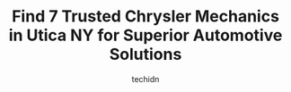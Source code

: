 ---
layout: ampstory
image: https://images.unsplash.com/photo-1508051258-1607bf9363da?ixlib=rb-4.0.3&ixid=MnwxMjA3fDB8MHxwaG90by1wYWdlfHx8fGVufDB8fHx8&auto=format&fit=crop&w=640&h=853&q=80
author: techidn
featured: false
description: For top-quality automotive repairs and maintenance, visit the 7 best Chrysler Mechanic in Utica NY, USA. Their reputation for excellence and their dedication to customer satisfaction make th
title: Find 7 Trusted Chrysler Mechanics in Utica NY for Superior Automotive Solutions
cover:
   title: Find 7 Trusted Chrysler Mechanics in Utica NY for Superior Automotive Solutions
   subtitle: Rickpate
   background: https://images.unsplash.com/photo-1508051258-1607bf9363da?ixlib=rb-4.0.3&ixid=MnwxMjA3fDB8MHxwaG90by1wYWdlfHx8fGVufDB8fHx8&auto=format&fit=crop&w=640&h=853&q=80

pages: 
 - layout: thirds
   top: <h1>#1 Mikes Auto Repair</h1>
   bottom: "<p>Mike is in general one of the best people I have ever met. He is very honest and fair. The work that he and his team does is the best. Everyone that works there are amazi</p>"
   background: https://www.knot35.com/toplist/wp-content/uploads/2023/06/best-chrysler-mechanic-1-in-utica-ny-1685841165.jpeg
   backgroundblur: true
 - layout: thirds
   top: <h1>#2 Asims Auto Repair</h1>
   bottom: "<p>714 Albany St, Utica, NY 13501, United States</p>"
   background: https://www.knot35.com/toplist/wp-content/uploads/2023/06/best-chrysler-mechanic-2-in-utica-ny-1685841165.jpeg
   cta:
      link: https://www.knot35.com/toplist/find-7-trusted-chrysler-mechanics-in-utica-ny-for-superior-automotive-solutions/
      text: Find 7 Trusted Chrysler Mechanics in Utica NY for Superior Automotive Solutions
 - layout: thirds
   top: <h1>#3 Maugeris Auto Repair</h1>
   bottom: "<p>501 Albany St, Utica, NY 13501, United States</p>"
   background: https://www.knot35.com/toplist/wp-content/uploads/2023/06/best-chrysler-mechanic-3-in-utica-ny-1685841166.jpeg
   cta:
      link: https://www.knot35.com/toplist/find-7-trusted-chrysler-mechanics-in-utica-ny-for-superior-automotive-solutions/
      text: Find 7 Trusted Chrysler Mechanics in Utica NY for Superior Automotive Solutions
 - layout: thirds
   top: <h1>#4 Js Auto Inc</h1>
   bottom: "<p>1218 Erie St, Utica, NY 13502, United States</p>"
   background: https://images.unsplash.com/photo-1618005182384-a83a8bd57fbe?ixlib=rb-4.0.3&ixid=MnwxMjA3fDB8MHxwaG90by1wYWdlfHx8fGVufDB8fHx8&auto=format&fit=crop&w=640&h=853&q=80
   cta:
      link: https://www.knot35.com/toplist/find-7-trusted-chrysler-mechanics-in-utica-ny-for-superior-automotive-solutions/
      text: Find 7 Trusted Chrysler Mechanics in Utica NY for Superior Automotive Solutions
 - layout: thirds
   top: <h1>#5 2 M Auto Repair</h1>
   bottom: "<p>1108 St Vincent St, Utica, NY 13501, United States</p>"
   background: https://images.unsplash.com/photo-1567360425618-1594206637d2?ixlib=rb-4.0.3&ixid=MnwxMjA3fDB8MHxwaG90by1wYWdlfHx8fGVufDB8fHx8&auto=format&fit=crop&w=640&h=853&q=80
   cta:
      link: https://www.knot35.com/toplist/find-7-trusted-chrysler-mechanics-in-utica-ny-for-superior-automotive-solutions/
      text: Find 7 Trusted Chrysler Mechanics in Utica NY for Superior Automotive Solutions
 - layout: thirds
   top: <h1>#6 Daniels Automotive</h1>
   bottom: "<p>406 Hubbell St, Utica, NY 13501, United States</p>"
   background: https://images.unsplash.com/photo-1615749413727-825b59a857b5?ixlib=rb-4.0.3&ixid=MnwxMjA3fDB8MHxwaG90by1wYWdlfHx8fGVufDB8fHx8&auto=format&fit=crop&w=640&h=853&q=80
   cta:
      link: https://www.knot35.com/toplist/find-7-trusted-chrysler-mechanics-in-utica-ny-for-superior-automotive-solutions/
      text: Find 7 Trusted Chrysler Mechanics in Utica NY for Superior Automotive Solutions
 - layout: thirds
   top: <h1>#7 Winstons Auto</h1>
   bottom: "<p>314 Mortimer St, Utica, NY 13501, United States</p>"
   background: https://images.unsplash.com/photo-1567095761054-7a02e69e5c43?ixlib=rb-4.0.3&ixid=MnwxMjA3fDB8MHxwaG90by1wYWdlfHx8fGVufDB8fHx8&auto=format&fit=crop&w=640&h=853&q=80
   cta:
      link: https://www.knot35.com/toplist/find-7-trusted-chrysler-mechanics-in-utica-ny-for-superior-automotive-solutions/
      text: Find 7 Trusted Chrysler Mechanics in Utica NY for Superior Automotive Solutions
 - layout: thirds
   middle: Continue reading...
   background: https://images.unsplash.com/photo-1574169208507-84376144848b?ixlib=rb-4.0.3&ixid=MnwxMjA3fDB8MHxwaG90by1wYWdlfHx8fGVufDB8fHx8&auto=format&fit=crop&w=640&h=853&q=80
   cta:
      link: https://www.knot35.com/toplist/find-7-trusted-chrysler-mechanics-in-utica-ny-for-superior-automotive-solutions/
      text: Find 7 Trusted Chrysler Mechanics in Utica NY for Superior Automotive Solutions
      
---